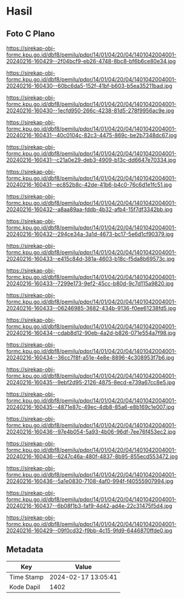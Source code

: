 # Hasil

## Foto C Plano

https://sirekap-obj-formc.kpu.go.id/dbf8/pemilu/pdpr/14/01/04/20/04/1401042004001-20240216-160429--2f04bcf9-eb26-4748-8bc8-bf6b6ce80e34.jpg

https://sirekap-obj-formc.kpu.go.id/dbf8/pemilu/pdpr/14/01/04/20/04/1401042004001-20240216-160430--60bc6da5-152f-41bf-b603-b5ea35211bad.jpg

https://sirekap-obj-formc.kpu.go.id/dbf8/pemilu/pdpr/14/01/04/20/04/1401042004001-20240216-160430--1ecfd950-266c-4238-81d5-278f9956ac9e.jpg

https://sirekap-obj-formc.kpu.go.id/dbf8/pemilu/pdpr/14/01/04/20/04/1401042004001-20240216-160431--40c0104c-82c3-4475-869c-be2b7348dc67.jpg

https://sirekap-obj-formc.kpu.go.id/dbf8/pemilu/pdpr/14/01/04/20/04/1401042004001-20240216-160431--c21a0e29-deb3-4909-b13c-dd6647e70334.jpg

https://sirekap-obj-formc.kpu.go.id/dbf8/pemilu/pdpr/14/01/04/20/04/1401042004001-20240216-160431--ec852b8c-42de-41b6-b4c0-76c6d1e1fc51.jpg

https://sirekap-obj-formc.kpu.go.id/dbf8/pemilu/pdpr/14/01/04/20/04/1401042004001-20240216-160432--a8aa89aa-fddb-4b32-afb4-15f7df3342bb.jpg

https://sirekap-obj-formc.kpu.go.id/dbf8/pemilu/pdpr/14/01/04/20/04/1401042004001-20240216-160432--294ce34a-3a1d-4673-bc17-5e6d1cf90379.jpg

https://sirekap-obj-formc.kpu.go.id/dbf8/pemilu/pdpr/14/01/04/20/04/1401042004001-20240216-160433--e415c84d-381a-4603-b18c-f5da8b69573c.jpg

https://sirekap-obj-formc.kpu.go.id/dbf8/pemilu/pdpr/14/01/04/20/04/1401042004001-20240216-160433--7299e173-9ef2-45cc-b80d-9c7d115a9820.jpg

https://sirekap-obj-formc.kpu.go.id/dbf8/pemilu/pdpr/14/01/04/20/04/1401042004001-20240216-160433--06246985-3682-434b-9136-f0ee61238fd5.jpg

https://sirekap-obj-formc.kpu.go.id/dbf8/pemilu/pdpr/14/01/04/20/04/1401042004001-20240216-160434--cdab8d12-90eb-4a2d-b826-071e554a7f98.jpg

https://sirekap-obj-formc.kpu.go.id/dbf8/pemilu/pdpr/14/01/04/20/04/1401042004001-20240216-160434--36cc7f8f-a51e-4e8e-8896-4c308953f7b6.jpg

https://sirekap-obj-formc.kpu.go.id/dbf8/pemilu/pdpr/14/01/04/20/04/1401042004001-20240216-160435--9ebf2d95-2126-4875-8ecd-e739a67cc8e5.jpg

https://sirekap-obj-formc.kpu.go.id/dbf8/pemilu/pdpr/14/01/04/20/04/1401042004001-20240216-160435--4871e87c-49ec-4db8-85a6-e8b169c1e007.jpg

https://sirekap-obj-formc.kpu.go.id/dbf8/pemilu/pdpr/14/01/04/20/04/1401042004001-20240216-160436--97e4b054-5a93-4b06-96df-7ee76f453ec2.jpg

https://sirekap-obj-formc.kpu.go.id/dbf8/pemilu/pdpr/14/01/04/20/04/1401042004001-20240216-160436--6247c46a-480f-4837-8b95-855ecd553472.jpg

https://sirekap-obj-formc.kpu.go.id/dbf8/pemilu/pdpr/14/01/04/20/04/1401042004001-20240216-160436--5a1e0830-7108-4af0-994f-f40555907994.jpg

https://sirekap-obj-formc.kpu.go.id/dbf8/pemilu/pdpr/14/01/04/20/04/1401042004001-20240216-160437--6b08f1b3-faf9-4d42-ad4e-22c31475f5d4.jpg

https://sirekap-obj-formc.kpu.go.id/dbf8/pemilu/pdpr/14/01/04/20/04/1401042004001-20240216-160429--09f0cd32-f9bb-4c15-9fd9-6446870ffde0.jpg


## Metadata

| Key        | Value               |
| ---------- | ------------------- |
| Time Stamp | 2024-02-17 13:05:41 |
| Kode Dapil | 1402                |



